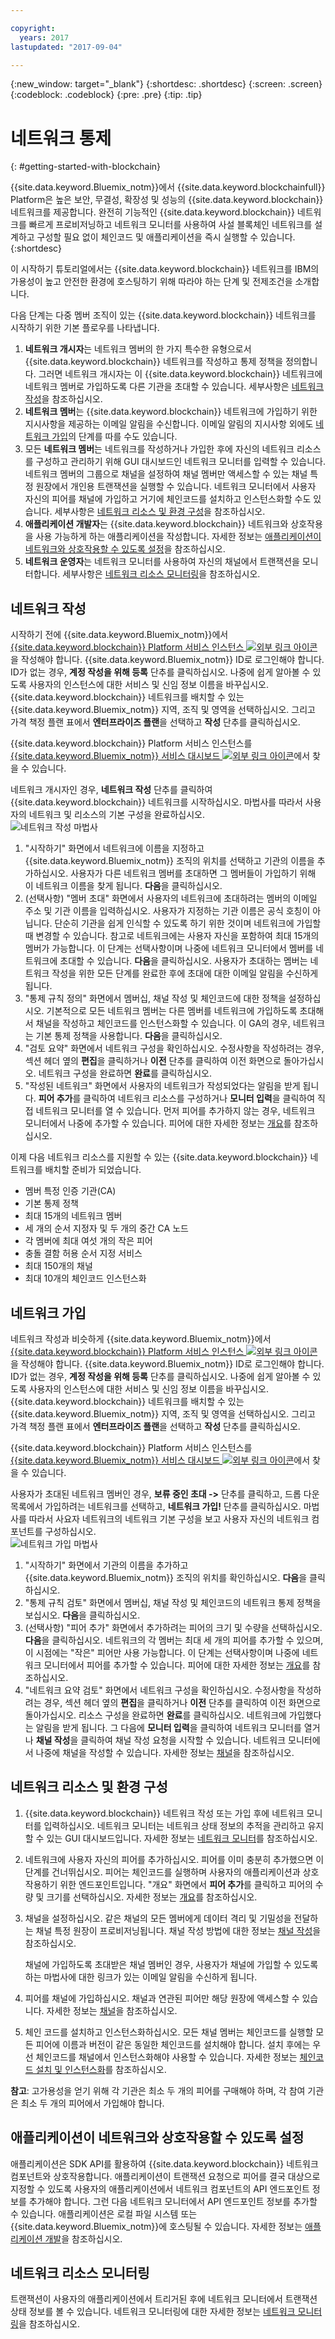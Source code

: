 ```yaml
---

copyright:
  years: 2017
lastupdated: "2017-09-04"

---
```


{:new_window: target="_blank"}
{:shortdesc: .shortdesc}
{:screen: .screen}
{:codeblock: .codeblock}
{:pre: .pre}
{:tip: .tip}

# 네트워크 통제
{: #getting-started-with-blockchain}

{{site.data.keyword.Bluemix_notm}}에서 {{site.data.keyword.blockchainfull}} Platform은 높은 보안, 무결성, 확장성 및 성능의 {{site.data.keyword.blockchain}} 네트워크를 제공합니다. 완전히 기능적인 {{site.data.keyword.blockchain}} 네트워크를 빠르게 프로비저닝하고 네트워크 모니터를 사용하여 사설 블록체인 네트워크를 설계하고 구성할 필요 없이 체인코드 및 애플리케이션을 즉시 실행할 수 있습니다.
{:shortdesc}
 
이 시작하기 튜토리얼에서는 {{site.data.keyword.blockchain}} 네트워크를 IBM의 가용성이 높고 안전한 환경에 호스팅하기 위해 따라야 하는 단계 및 전제조건을 소개합니다.   

다음 단계는 다중 멤버 조직이 있는 {{site.data.keyword.blockchain}} 네트워크를 시작하기 위한 기본 플로우를 나타냅니다. 
1. **네트워크 개시자**는 네트워크 멤버의 한 가지 특수한 유형으로서 {{site.data.keyword.blockchain}} 네트워크를 작성하고 통제 정책을 정의합니다. 그러면 네트워크 개시자는 이 {{site.data.keyword.blockchain}} 네트워크에 네트워크 멤버로 가입하도록 다른 기관을 초대할 수 있습니다. 세부사항은 [네트워크 작성](#creating-a-network)을 참조하십시오.
2. **네트워크 멤버**는 {{site.data.keyword.blockchain}} 네트워크에 가입하기 위한 지시사항을 제공하는 이메일 알림을 수신합니다. 이메일 알림의 지시사항 외에도 [네트워크 가입](#joining-a-network)의 단계를 따를 수도 있습니다. 
3. 모든 **네트워크 멤버**는 네트워크를 작성하거나 가입한 후에 자신의 네트워크 리소스를 구성하고 관리하기 위해 GUI 대시보드인 네트워크 모니터를 입력할 수 있습니다. 네트워크 멤버의 그룹으로 채널을 설정하여 채널 멤버만 액세스할 수 있는 채널 특정 원장에서 개인용 트랜잭션을 실행할 수 있습니다. 네트워크 모니터에서 사용자 자신의 피어를 채널에 가입하고 거기에 체인코드를 설치하고 인스턴스화할 수도 있습니다. 세부사항은 [네트워크 리소스 및 환경 구성](#configuring-network-resources-and-environment)을 참조하십시오.
4. **애플리케이션 개발자**는 {{site.data.keyword.blockchain}} 네트워크와 상호작용을 사용 가능하게 하는 애플리케이션을 작성합니다. 자세한 정보는 [애플리케이션이 네트워크와 상호작용할 수 있도록 설정](#enabling-applications-to-interact-with-the-network)을 참조하십시오.
5. **네트워크 운영자**는 네트워크 모니터를 사용하여 자신의 채널에서 트랜잭션을 모니터합니다. 세부사항은 [네트워크 리소스 모니터링](#monitoring-network-resources)을 참조하십시오.

## 네트워크 작성
시작하기 전에 {{site.data.keyword.Bluemix_notm}}에서 [{{site.data.keyword.blockchain}} Platform 서비스 인스턴스 ![외부 링크 아이콘](images/external_link.svg "외부 링크 아이콘")](https://console.bluemix.net/catalog/services/blockchain)을 작성해야 합니다. {{site.data.keyword.Bluemix_notm}} ID로 로그인해야 합니다. ID가 없는 경우, **계정 작성을 위해 등록** 단추를 클릭하십시오. 나중에 쉽게 알아볼 수 있도록 사용자의 인스턴스에 대한 서비스 및 신임 정보 이름을 바꾸십시오. {{site.data.keyword.blockchain}} 네트워크를 배치할 수 있는 {{site.data.keyword.Bluemix_notm}} 지역, 조직 및 영역을 선택하십시오. 그리고 가격 책정 플랜 표에서 **엔터프라이즈 플랜**을 선택하고 **작성** 단추를 클릭하십시오.  

{{site.data.keyword.blockchain}} Platform 서비스 인스턴스를 [{{site.data.keyword.Bluemix_notm}} 서비스 대시보드 ![외부 링크 아이콘](images/external_link.svg "외부 링크 아이콘")](https://console.bluemix.net/dashboard/services "Bluemix 서비스 대시보드")에서 찾을 수 있습니다.   

네트워크 개시자인 경우, **네트워크 작성** 단추를 클릭하여 {{site.data.keyword.blockchain}} 네트워크를 시작하십시오. 마법사를 따라서 사용자의 네트워크 및 리소스의 기본 구성을 완료하십시오.  
![네트워크 작성 마법사](images/create_network_name.png "네트워크 작성 마법사")  

1. "시작하기" 화면에서 네트워크에 이름을 지정하고 {{site.data.keyword.Bluemix_notm}} 조직의 위치를 선택하고 기관의 이름을 추가하십시오. 사용자가 다른 네트워크 멤버를 초대하면 그 멤버들이 가입하기 위해 이 네트워크 이름을 찾게 됩니다. **다음**을 클릭하십시오. 
2. (선택사항) "멤버 초대" 화면에서 사용자의 네트워크에 초대하려는 멤버의 이메일 주소 및 기관 이름을 입력하십시오. 사용자가 지정하는 기관 이름은 공식 호칭이 아닙니다. 단순히 기관을 쉽게 인식할 수 있도록 하기 위한 것이며 네트워크에 가입할 때 변경할 수 있습니다. 참고로 네트워크에는 사용자 자신을 포함하여 최대 15개의 멤버가 가능합니다. 이 단계는 선택사항이며 나중에 네트워크 모니터에서 멤버를 네트워크에 초대할 수 있습니다.  **다음**을 클릭하십시오.
	 사용자가 초대하는 멤버는 네트워크 작성을 위한 모든 단계를 완료한 후에 초대에 대한 이메일 알림을 수신하게 됩니다. 
3. "통제 규칙 정의" 화면에서 멤버십, 채널 작성 및 체인코드에 대한 정책을 설정하십시오. 기본적으로 모든 네트워크 멤버는 다른 멤버를 네트워크에 가입하도록 초대해서 채널을 작성하고 체인코드를 인스턴스화할 수 있습니다. 이 GA의 경우, 네트워크는 기본 통제 정책을 사용합니다. **다음**을 클릭하십시오. 
4. "검토 요약" 화면에서 네트워크 구성을 확인하십시오. 수정사항을 작성하려는 경우, 섹션 헤더 옆의 **편집**을 클릭하거나 **이전** 단추를 클릭하여 이전 화면으로 돌아가십시오. 네트워크 구성을 완료하면 **완료**를 클릭하십시오.   
5. "작성된 네트워크" 화면에서 사용자의 네트워크가 작성되었다는 알림을 받게 됩니다. **피어 추가**를 클릭하여 네트워크 리소스를 구성하거나 **모니터 입력**을 클릭하여 직접 네트워크 모니터를 열 수 있습니다. 먼저 피어를 추가하지 않는 경우, 네트워크 모니터에서 나중에 추가할 수 있습니다. 피어에 대한 자세한 정보는 [개요](v10_dashboard.html#overview)를 참조하십시오.
    
이제 다음 네트워크 리소스를 지원할 수 있는 {{site.data.keyword.blockchain}} 네트워크를 배치할 준비가 되었습니다.   
* 멤버 특정 인증 기관(CA)
* 기본 통제 정책
* 최대 15개의 네트워크 멤버  
* 세 개의 순서 지정자 및 두 개의 중간 CA 노드
* 각 멤버에 최대 여섯 개의 작은 피어  
* 충돌 결함 허용 순서 지정 서비스
* 최대 150개의 채널
* 최대 10개의 체인코드 인스턴스화


## 네트워크 가입
네트워크 작성과 비슷하게 {{site.data.keyword.Bluemix_notm}}에서 [{{site.data.keyword.blockchain}} Platform 서비스 인스턴스 ![외부 링크 아이콘](images/external_link.svg "외부 링크 아이콘")](https://console.bluemix.net/catalog/services/blockchain)을 작성해야 합니다. {{site.data.keyword.Bluemix_notm}} ID로 로그인해야 합니다. ID가 없는 경우, **계정 작성을 위해 등록** 단추를 클릭하십시오. 나중에 쉽게 알아볼 수 있도록 사용자의 인스턴스에 대한 서비스 및 신임 정보 이름을 바꾸십시오. {{site.data.keyword.blockchain}} 네트워크를 배치할 수 있는 {{site.data.keyword.Bluemix_notm}} 지역, 조직 및 영역을 선택하십시오. 그리고 가격 책정 플랜 표에서 **엔터프라이즈 플랜**을 선택하고 **작성** 단추를 클릭하십시오.  

{{site.data.keyword.blockchain}} Platform 서비스 인스턴스를 [{{site.data.keyword.Bluemix_notm}} 서비스 대시보드 ![외부 링크 아이콘](images/external_link.svg "외부 링크 아이콘")](https://console.bluemix.net/dashboard/services "Bluemix 서비스 대시보드")에서 찾을 수 있습니다. 

사용자가 초대된 네트워크 멤버인 경우, **보류 중인 초대 ->** 단추를 클릭하고, 드롭 다운 목록에서 가입하려는 네트워크를 선택하고, **네트워크 가입!** 단추를 클릭하십시오. 마법사를 따라서 사요자 네트워크의 네트워크 기본 구성을 보고 사용자 자신의 네트워크 컴포넌트를 구성하십시오.  
![네트워크 가입 마법사](images/join_network_name.png "네트워크 가입 마법사")  

1. "시작하기" 화면에서 기관의 이름을 추가하고 {{site.data.keyword.Bluemix_notm}} 조직의 위치를 확인하십시오. **다음**을 클릭하십시오. 
2. "통제 규칙 검토" 화면에서 멤버십, 채널 작성 및 체인코드의 네트워크 통제 정책을 보십시오. **다음**을 클릭하십시오. 
3. (선택사항) "피어 추가" 화면에서 추가하려는 피어의 크기 및 수량을 선택하십시오. **다음**을 클릭하십시오. 네트워크의 각 멤버는 최대 세 개의 피어를 추가할 수 있으며, 이 시점에는 "작은" 피어만 사용 가능합니다. 이 단계는 선택사항이며 나중에 네트워크 모니터에서 피어를 추가할 수 있습니다.  피어에 대한 자세한 정보는 [개요](v10_dashboard.html#overview)를 참조하십시오.
4. "네트워크 요약 검토" 화면에서 네트워크 구성을 확인하십시오. 수정사항을 작성하려는 경우, 섹션 헤더 옆의 **편집**을 클릭하거나 **이전** 단추를 클릭하여 이전 화면으로 돌아가십시오. 리소스 구성을 완료하면 **완료**를 클릭하십시오. 네트워크에 가입했다는 알림을 받게 됩니다. 그 다음에 **모니터 입력**을 클릭하여 네트워크 모니터를 열거나 **채널 작성**을 클릭하여 채널 작성 요청을 시작할 수 있습니다. 네트워크 모니터에서 나중에 채널을 작성할 수 있습니다. 자세한 정보는 [채널](v10_dashboard.html#channels)을 참조하십시오.
 

## 네트워크 리소스 및 환경 구성

1. {{site.data.keyword.blockchain}} 네트워크 작성 또는 가입 후에 네트워크 모니터를 입력하십시오. 네트워크 모니터는 네트워크 상태 정보의 추적을 관리하고 유지할 수 있는 GUI 대시보드입니다. 자세한 정보는 [네트워크 모니터](v10_dashboard.html)를 참조하십시오.
2. 네트워크에 사용자 자신의 피어를 추가하십시오. 피어를 이미 충분히 추가했으면 이 단계를 건너뛰십시오. 피어는 체인코드를 실행하며 사용자의 애플리케이션과 상호작용하기 위한 엔드포인트입니다. "개요" 화면에서 **피어 추가**를 클릭하고 피어의 수량 및 크기를 선택하십시오. 자세한 정보는 [개요](v10_dashboard.html#resources)를 참조하십시오.
3. 채널을 설정하십시오. 같은 채널의 모든 멤버에게 데이터 격리 및 기밀성을 전달하는 채널 특정 원장이 프로비저닝됩니다. 채널 작성 방법에 대한 정보는 [채널 작성](howto/create_channel.html#creating-a-channel)을 참조하십시오.  
	
	채널에 가입하도록 초대받은 채널 멤버인 경우, 사용자가 채널에 가입할 수 있도록 하는 마법사에 대한 링크가 있는 이메일 알림을 수신하게 됩니다.
4. 피어를 채널에 가입하십시오. 채널과 연관된 피어만 해당 원장에 액세스할 수 있습니다. 자세한 정보는 [채널](v10_dashboard.html#channels)을 참조하십시오.
5. 체인 코드를 설치하고 인스턴스화하십시오. 모든 채널 멤버는 체인코드를 실행할 모든 피어에 이름과 버전이 같은 동일한 체인코드를 설치해야 합니다. 설치 후에는 우선 체인코드를 채널에서 인스턴스화해야 사용할 수 있습니다. 자세한 정보는 [체인코드 설치 및 인스턴스화](howto/install_instantiate_chaincode.html)를 참조하십시오.  

**참고**: 고가용성을 얻기 위해 각 기관은 최소 두 개의 피어를 구매해야 하며, 각 참여 기관은 최소 두 개의 피어에서 가입해야 합니다. 

## 애플리케이션이 네트워크와 상호작용할 수 있도록 설정
애플리케이션은 SDK API를 활용하여 {{site.data.keyword.blockchain}} 네트워크 컴포넌트와 상호작용합니다. 애플리케이션이 트랜잭션 요청으로 피어를 결국 대상으로 지정할 수 있도록 사용자의 애플리케이션에서 네트워크 컴포넌트의 API 엔드포인트 정보를 추가해야 합니다. 그런 다음 네트워크 모니터에서 API 엔드포인트 정보를 추가할 수 있습니다. 애플리케이션은 로컬 파일 시스템 또는 {{site.data.keyword.Bluemix_notm}}에 호스팅될 수 있습니다. 자세한 정보는 [애플리케이션 개발](v10_application.html)을 참조하십시오.

## 네트워크 리소스 모니터링  
트랜잭션이 사용자의 애플리케이션에서 트리거된 후에 네트워크 모니터에서 트랜잭션 상태 정보를 볼 수 있습니다. 네트워크 모니터링에 대한 자세한 정보는 [네트워크 모니터링](howto/monitor_network.html)을 참조하십시오.
